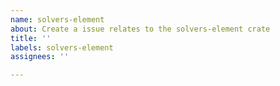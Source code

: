 ```yaml
---
name: solvers-element
about: Create a issue relates to the solvers-element crate
title: ''
labels: solvers-element
assignees: ''

---
```

